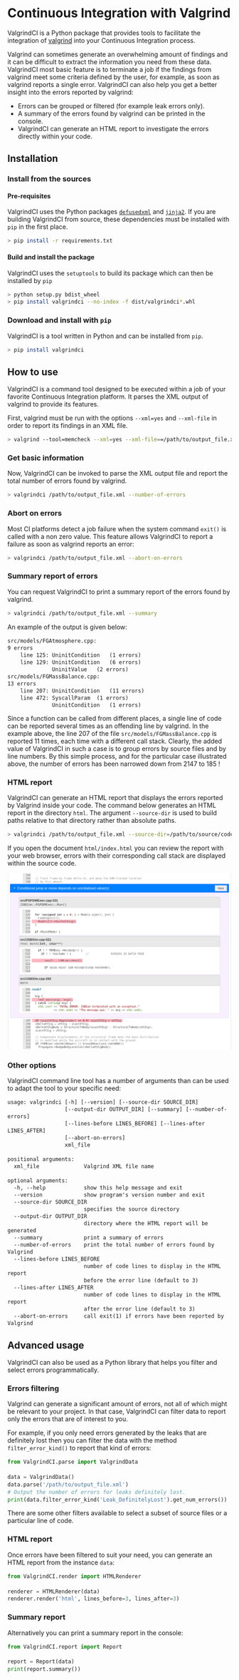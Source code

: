 # Continuous Integration with Valgrind

ValgrindCI is a Python package that provides tools to facilitate the integration of [valgrind](https://valgrind.org/) into your Continuous Integration process.

Valgrind can sometimes generate an overwhelming amount of findings and it can be difficult to extract the information you need from these data. ValgrindCI most basic feature is to terminate a job if the findings from valgrind meet some criteria defined by the user, for example, as soon as valgrind reports a single error. ValgrindCI can also help you get a better insight into the errors reported by valgrind:

- Errors can be grouped or filtered (for example leak errors only).
- A summary of the errors found by valgrind can be printed in the console.
- ValgrindCI can generate an HTML report to investigate the errors directly within your code.

## Installation
### Install from the sources
#### Pre-requisites
ValgrindCI uses the Python packages [`defusedxml`](https://github.com/tiran/defusedxml) and [`jinja2`](https://palletsprojects.com/p/jinja/).
If you are building ValgrindCI from source, these dependencies must be installed with `pip` in the first place.
```bash
> pip install -r requirements.txt
```
#### Build and install the package
ValgrindCI uses the `setuptools` to build its package which can then be installed by `pip`
```bash
> python setup.py bdist_wheel
> pip install valgrindci --no-index -f dist/valgrindci*.whl
```
### Download and install with `pip`
ValgrindCI is a tool written in Python and can be installed from `pip`.
```bash
> pip install valgrindci
```

## How to use
ValgrindCI is a command tool designed to be executed within a job of your favorite Continuous Integration platform. It parses the XML output of valgrind to provide its features.

First, valgrind must be run with the options `--xml=yes` and `--xml-file` in order to report its findings in an XML file.
```bash
> valgrind --tool=memcheck --xml=yes --xml-file==/path/to/output_file.xml my_executable --options-of-my-executable
```
### Get basic information
Now, ValgrindCI can be invoked to parse the XML output file and report the total number of errors found by valgrind.
```bash
> valgrindci /path/to/output_file.xml --number-of-errors
```
### Abort on errors
Most CI platforms detect a job failure when the system command `exit()` is called with a non zero value. This feature allows ValgrindCI to report a failure as soon as valgrind reports an error:
```bash
> valgrindci /path/to/output_file.xml --abort-on-errors
```

### Summary report of errors
You can request ValgrindCI to print a summary report of the errors found by valgrind.
```bash
> valgrindci /path/to/output_file.xml --summary
```
An example of the output is given below:
```
src/models/FGAtmosphere.cpp:
9 errors
	line 125: UninitCondition	(1 errors)
	line 129: UninitCondition	(6 errors)
	          UninitValue	(2 errors)
src/models/FGMassBalance.cpp:
13 errors
	line 207: UninitCondition	(11 errors)
	line 472: SyscallParam	(1 errors)
	          UninitCondition	(1 errors)
```
Since a function can be called from different places, a single line of code can be reported several times as an offending line by valgrind. In the example above, the line 207 of the file `src/models/FGMassBalance.cpp` is reported 11 times, each time with a different call stack. Clearly, the added value of ValgrindCI in such a case is to group errors by source files and by line numbers. By this simple process, and for the particular case illustrated above, the number of errors has been narrowed down from 2147 to 185 !
### HTML report
ValgrindCI can generate an HTML report that displays the errors reported by Valgrind inside your code. The command below generates an HTML report in the directory `html`. The argument `--source-dir` is used to build paths relative to that directory rather than absolute paths.
```bash
> valgrindci /path/to/output_file.xml --source-dir=/path/to/source/code --output-dir=html
```
If you open the document `html/index.html` you can review the report with your web browser, errors with their corresponding call stack are displayed within the source code.

![View of HTML report](media/HTMLreport.png)
### Other options
ValgrindCI command line tool has a number of arguments than can be used to adapt the tool to your specific need:
```
usage: valgrindci [-h] [--version] [--source-dir SOURCE_DIR]
                  [--output-dir OUTPUT_DIR] [--summary] [--number-of-errors]
                  [--lines-before LINES_BEFORE] [--lines-after LINES_AFTER]
                  [--abort-on-errors]
                  xml_file

positional arguments:
  xml_file              Valgrind XML file name

optional arguments:
  -h, --help            show this help message and exit
  --version             show program's version number and exit
  --source-dir SOURCE_DIR
                        specifies the source directory
  --output-dir OUTPUT_DIR
                        directory where the HTML report will be generated
  --summary             print a summary of errors
  --number-of-errors    print the total number of errors found by Valgrind
  --lines-before LINES_BEFORE
                        number of code lines to display in the HTML report
                        before the error line (default to 3)
  --lines-after LINES_AFTER
                        number of code lines to display in the HTML report
                        after the error line (default to 3)
  --abort-on-errors     call exit(1) if errors have been reported by Valgrind
```
## Advanced usage
ValgrindCI can also be used as a Python library that helps you filter and select errors programmatically.
### Errors filtering
Valgrind can generate a significant amount of errors, not all of which might be relevant to your project. In that case, ValgrindCI can filter data to report only the errors that are of interest to you.

For example, if you only need errors generated by the leaks that are definitely lost then you can filter the data with the method `filter_error_kind()` to report that kind of errors:
```python
from ValgrindCI.parse import ValgrindData

data = ValgrindData()
data.parse('/path/to/output_file.xml')
# Output the number of errors for leaks definitely lost.
print(data.filter_error_kind('Leak_DefinitelyLost').get_num_errors()) 
```
There are some other filters available to select a subset of source files or a particular line of code.
### HTML report
Once errors have been filtered to suit your need, you can generate an HTML report from the instance `data`:
```python
from ValgrindCI.render import HTMLRenderer

renderer = HTMLRenderer(data)
renderer.render('html', lines_before=3, lines_after=3)
```
### Summary report
Alternatively you can print a summary report in the console:
```python
from ValgrindCI.report import Report

report = Report(data)
print(report.summary())
```
